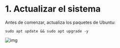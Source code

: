 # 1. Actualizar el sistema

Antes de comenzar, actualiza los paquetes de Ubuntu:

```
sudo apt update && sudo apt upgrade -y
```

 ![img](img/img1.jpg)


